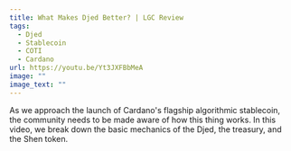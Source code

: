 ```yaml
---
title: What Makes Djed Better? | LGC Review
tags:
  - Djed
  - Stablecoin
  - COTI
  - Cardano
url: https://youtu.be/Yt3JXFBbMeA
image: ""
image_text: ""
---
```


As we approach the launch of Cardano's flagship algorithmic stablecoin, the community needs to be made aware of how this thing works. In this video, we break down the basic mechanics of the Djed, the treasury, and the Shen token.
